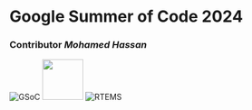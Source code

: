 # Google Summer of Code 2024

### Contributor *Mohamed Hassan*
![GSoC](https://github.com/Hamzyyy/hamzy.github.io/assets/48621542/c7abb688-42f5-48b0-931f-1859beaddab4)
<img src="https://github.com/Hamzyyy/hamzy.github.io/assets/48621542/c7abb688-42f5-48b0-931f-1859beaddab4" width="72" height="72">
![RTEMS](https://github.com/Hamzyyy/hamzy.github.io/assets/48621542/8db6fed6-d7a0-40e3-a93e-8b58915e20ce)
